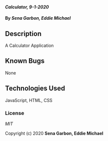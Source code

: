 #### _Calculator, 9-1-2020_

#### By _**Sena Garbon, Eddie Michael**_ 

## Description

A Calculator Application

## Known Bugs

None

## Technologies Used

JavaScript, HTML, CSS

### License

*MIT*

Copyright (c) 2020 **Sena Garbon, Eddie Michael**
